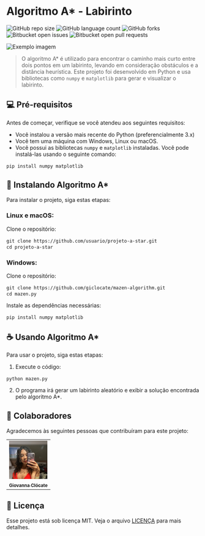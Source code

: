 # Algoritmo A* - Labirinto

![GitHub repo size](https://img.shields.io/github/repo-size/usuario/projeto-a-star?style=for-the-badge)
![GitHub language count](https://img.shields.io/github/languages/count/usuario/projeto-a-star?style=for-the-badge)
![GitHub forks](https://img.shields.io/github/forks/usuario/projeto-a-star?style=for-the-badge)
![Bitbucket open issues](https://img.shields.io/bitbucket/issues/usuario/projeto-a-star?style=for-the-badge)
![Bitbucket open pull requests](https://img.shields.io/bitbucket/pr-raw/usuario/projeto-a-star?style=for-the-badge)

<img src="imagem.png" alt="Exemplo imagem">

> O algoritmo A* é utilizado para encontrar o caminho mais curto entre dois pontos em um labirinto, levando em consideração obstáculos e a distância heurística. Este projeto foi desenvolvido em Python e usa bibliotecas como `numpy` e `matplotlib` para gerar e visualizar o labirinto.

## 💻 Pré-requisitos

Antes de começar, verifique se você atendeu aos seguintes requisitos:

- Você instalou a versão mais recente do Python (preferencialmente 3.x)
- Você tem uma máquina com Windows, Linux ou macOS.
- Você possui as bibliotecas `numpy` e `matplotlib` instaladas. Você pode instalá-las usando o seguinte comando:

```
pip install numpy matplotlib
```

## 🚀 Instalando Algoritmo A*

Para instalar o projeto, siga estas etapas:

### Linux e macOS:

Clone o repositório:

```
git clone https://github.com/usuario/projeto-a-star.git
cd projeto-a-star
```

### Windows:

Clone o repositório:

```
git clone https://github.com/giclocate/mazen-algorithm.git
cd mazen.py
```

Instale as dependências necessárias:

```
pip install numpy matplotlib
```

## ☕ Usando Algoritmo A*

Para usar o projeto, siga estas etapas:

1. Execute o código:

```
python mazen.py
```

2. O programa irá gerar um labirinto aleatório e exibir a solução encontrada pelo algoritmo A*.

## 🤝 Colaboradores

Agradecemos às seguintes pessoas que contribuíram para este projeto:

<table>
  <tr>
    <td align="center">
      <a href="https://github.com/giclocate" title="Usuário">
        <img src="img/giofoto.jpeg" width="100px;" alt="Foto do Usuário"/><br>
        <sub>
          <b>Giovanna Clócate</b>
        </sub>
      </a>
    </td>
  </tr>
</table>

## 📝 Licença

Esse projeto está sob licença MIT. Veja o arquivo [LICENÇA](LICENSE.md) para mais detalhes.
